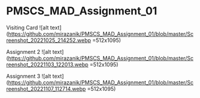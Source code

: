 # PMSCS_MAD_Assignment_01
Visiting Card
![alt text](https://github.com/mirazanik/PMSCS_MAD_Assignment_01/blob/master/Screenshot_20221025_214252.webp =512x1095)

Assignment 2 
![alt text](https://github.com/mirazanik/PMSCS_MAD_Assignment_01/blob/master/Screenshot_20221103_122013.webp =512x1095)

Assignment 3
![alt text](https://github.com/mirazanik/PMSCS_MAD_Assignment_01/blob/master/Screenshot_20221107_112714.webp =512x1095)
